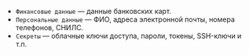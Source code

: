 * `Финансовые данные` — данные банковских карт.
* `Персональные данные` — ФИО, адреса электронной почты, номера телефонов, СНИЛС.
* `Секреты` — облачные ключи доступа, пароли, токены, SSH-ключи и т.п.